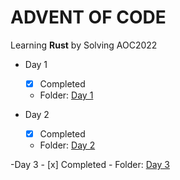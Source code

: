 # ADVENT OF CODE 
Learning **Rust** by Solving AOC2022

- Day 1
    - [x] Completed  
    - Folder: [Day 1](./day1)

- Day 2
    - [x] Completed 
    - Folder: [Day 2](./day2)

-Day 3
    - [x] Completed
    - Folder: [Day 3](./day3)


